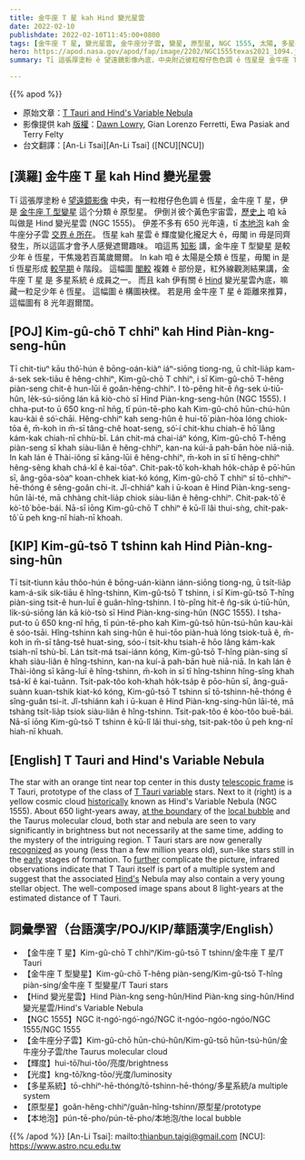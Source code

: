 ```yaml
---
title: 金牛座 T 星 kah Hind 變光星雲
date: 2022-02-10
publishdate: 2022-02-10T11:45:00+0800
tags: [金牛座 T 星, 變光星雲, 金牛座分子雲, 變星, 原型星, NGC 1555, 太陽, 多星系統, 本地泡, 金牛座 T 型變星, 光度]
hero: https://apod.nasa.gov/apod/fap/image/2202/NGC1555texas2021_1094.jpg
summary: Tī 這張厚塗粉 ê 望遠鏡影像內底，中央附近彼粒柑仔色色調 ê 恆星是 金牛座 T 星，伊是 金牛座 T 變星這个分類 ê 原型星。

---
```


{{% apod %}}

- 原始文章：[T Tauri and Hind's Variable Nebula](https://apod.nasa.gov/apod/ap220210.html)
- 影像提供 kah [版權][copyright]：[Dawn Lowry](https://www.astrobin.com/users/lowry_pt/), Gian Lorenzo Ferretti, Ewa Pasiak and Terry Felty
- 台文翻譯：[An-Li Tsai][An-Li Tsai] ([NCU][NCU])

## [漢羅] 金牛座 T 星 kah Hind 變光星雲
Tī 這張厚塗粉 ê [望遠鏡影像][telescopic frame] 中央，有一粒柑仔色色調 ê 恆星，金牛座 T 星，伊是 [金牛座 T 型變星][T Tauri variable] 這个分類 ê 原型星。
伊倒爿彼个黃色宇宙雲，[歷史上][historically] 咱 kā 叫做是 Hind 變光星雲 (NGC 1555)。
伊差不多有 650 光年遠，tī [本地泡][local bubble] kah 金牛座分子雲 [交界 ê 所在][at the boundary]。
恆星 kah 星雲 ê 輝度變化攏足大 ê，毋閣 in 毋是同齊發生，所以這區才會予人感覺遮爾趣味。
咱這馬 [知影][recognized] 講，金牛座 T 型變星 是較少年 ê 恆星，干焦幾若百萬歲爾爾。
In kah 咱 ê 太陽是仝類 ê 恆星，毋閣 in 是 tī 恆星形成 [較早期][early] ê 階段。
這幅圖 [閣較][further] 複雜 ê 部份是，紅外線觀測結果講，金牛座 T 星 是 多星系統 ê 成員之一。
而且 kah 伊有關 ê [Hind][Hind's] 變光星雲內底，嘛藏一粒足少年 ê 恆星。
這幅圖 ê 構圖袂䆀。
若是用 金牛座 T 星 ê 距離來推算，這幅圖有 8 光年遐爾闊。

## [POJ] Kim-gû-chō T chhiⁿ kah Hind Piàn-kng-seng-hûn
Tī chit-tiuⁿ kāu thô͘-hún ê bōng-oán-kiàⁿ iáⁿ-siōng tiong-ng, ū chi̍t-lia̍p kam-á-sek sek-tiāu ê hêng-chhiⁿ, Kim-gû-chō T chhiⁿ, i sī Kim-gû-chō T-hêng piàn-seng chit-ê hun-lūi ê goân-hêng-chhiⁿ.
I tò-pêng hit-ê n̂g-sek ú-tiū-hûn, le̍k-sú-siōng lán kā kiò-chò sī Hind Piàn-kng-seng-hûn (NGC 1555).
I chha-put-to ū 650 kng-nî hn̄g, tī pún-tē-pho kah Kim-gû-chō hūn-chú-hûn kau-kài ê só͘-chāi.
Hêng-chhiⁿ kah seng-hûn ê hui-tō͘ piàn-hòa lóng chiok-tōa ê, m̄-koh in m̄-sī tâng-chê hoat-seng, só͘-í chit-khu chiah-ē hō͘ lâng kám-kak chiah-nī chhù-bī.
Lán chit-má chai-iáⁿ kóng, Kim-gû-chō T-hêng piàn-seng sī khah siàu-liân ê hêng-chhiⁿ, kan-na kúi-ā pah-bān hòe niā-niā.
In kah lán ê Thài-iông sī kāng-lūi ê hêng-chhiⁿ, m̄-koh in sī tī hêng-chhiⁿ hêng-sêng khah chá-kî ê kai-tōaⁿ.
Chit-pak-tô͘ koh-khah ho̍k-cha̍p ê pō͘-hūn sī, âng-gōa-sòaⁿ koan-chhek kiat-kó kóng, Kim-gû-chō T chhiⁿ sī tō-chhiⁿ-hē-thóng ê sêng-goân chi-it.
Jî-chhiáⁿ kah i ū-koan ê Hind Piàn-kng-seng-hûn lāi-té, mā chhàng chi̍t-lia̍p chiok siàu-liân ê hêng-chhiⁿ.
Chit-pak-tô͘ ê kò͘-tô͘ bōe-bái.
Nā-sī iōng Kim-gû-chō T chhiⁿ ê kū-lî lâi thui-sǹg, chit-pak-tô͘ ū peh kng-nî hiah-nī khoah.


## [KIP] Kim-gû-tsō T tshinn kah Hind Piàn-kng-sing-hûn
Tī tsit-tiunn kāu thôo-hún ê bōng-uán-kiànn iánn-siōng tiong-ng, ū tsi̍t-lia̍p kam-á-sik sik-tiāu ê hîng-tshinn, Kim-gû-tsō T tshinn, i sī Kim-gû-tsō T-hîng piàn-sing tsit-ê hun-luī ê guân-hîng-tshinn.
I tò-pîng hit-ê n̂g-sik ú-tiū-hûn, li̍k-sú-siōng lán kā kiò-tsò sī Hind Piàn-kng-sing-hûn (NGC 1555).
I tsha-put-to ū 650 kng-nî hn̄g, tī pún-tē-pho kah Kim-gû-tsō hūn-tsú-hûn kau-kài ê sóo-tsāi.
Hîng-tshinn kah sing-hûn ê hui-tōo piàn-huà lóng tsiok-tuā ê, m̄-koh in m̄-sī tâng-tsê huat-sing, sóo-í tsit-khu tsiah-ē hōo lâng kám-kak tsiah-nī tshù-bī.
Lán tsit-má tsai-iánn kóng, Kim-gû-tsō T-hîng piàn-sing sī khah siàu-liân ê hîng-tshinn, kan-na kuí-ā pah-bān huè niā-niā.
In kah lán ê Thài-iông sī kāng-luī ê hîng-tshinn, m̄-koh in sī tī hîng-tshinn hîng-sîng khah tsá-kî ê kai-tuānn.
Tsit-pak-tôo koh-khah ho̍k-tsa̍p ê pōo-hūn sī, âng-guā-suànn kuan-tshik kiat-kó kóng, Kim-gû-tsō T tshinn sī tō-tshinn-hē-thóng ê sîng-guân tsi-it.
Jî-tshiánn kah i ū-kuan ê Hind Piàn-kng-sing-hûn lāi-té, mā tshàng tsi̍t-lia̍p tsiok siàu-liân ê hîng-tshinn.
Tsit-pak-tôo ê kòo-tôo buē-bái.
Nā-sī iōng Kim-gû-tsō T tshinn ê kū-lî lâi thui-sǹg, tsit-pak-tôo ū peh kng-nî hiah-nī khuah.

## [English] T Tauri and Hind's Variable Nebula
The star with an orange tint near top center in this dusty [telescopic frame][telescopic frame] is T Tauri, prototype of the class of [T Tauri variable][T Tauri variable] stars.
Next to it (right) is a yellow cosmic cloud [historically][historically] known as Hind's Variable Nebula (NGC 1555).
About 650 light-years away, [at the boundary][at the boundary] of the [local bubble][local bubble] and the Taurus molecular cloud, both star and nebula are seen to vary significantly in brightness but not necessarily at the same time, adding to the mystery of the intriguing region.
T Tauri stars are now generally [recognized][recognized] as young (less than a few million years old), sun-like stars still in the [early][early] stages of formation.
To [further][further] complicate the picture, infrared observations indicate that T Tauri itself is part of a multiple system and suggest that the associated [Hind's][Hind's] Nebula may also contain a very young stellar object.
The well-composed image spans about 8 light-years at the estimated distance of T Tauri.

## 詞彙學習（台語漢字/POJ/KIP/華語漢字/English）
- 【金牛座 T 星】Kim-gû-chō T chhiⁿ/Kim-gû-tsō T tshinn/金牛座 T 星/T Tauri
- 【金牛座 T 型變星】Kim-gû-chō T-hêng piàn-seng/Kim-gû-tsō T-hîng piàn-sing/金牛座 T 型變星/T Tauri stars
- 【Hind 變光星雲】Hind Piàn-kng seng-hûn/Hind Piàn-kng sing-hûn/Hind 變光星雲/Hind's Variable Nebula
- 【NGC 1555】NGC it-ngó͘-ngó͘-ngó͘/NGC it-ngóo-ngóo-ngóo/NGC 1555/NGC 1555
- 【金牛座分子雲】Kim-gû-chō hūn-chú-hûn/Kim-gû-tsō hūn-tsú-hûn/金牛座分子雲/the Taurus molecular cloud
- 【輝度】hui-tō͘/hui-tōo/亮度/brightness
- 【光度】kng-tō͘/kng-tōo/光度/luminosity
- 【多星系統】tō-chhiⁿ-hē-thóng/tō-tshinn-hē-thóng/多星系統/a multiple system
- 【原型星】goân-hêng-chhiⁿ/guân-hîng-tshinn/原型星/prototype
- 【本地泡】pún-tē-pho/pún-tē-pho/本地泡/the local bubble

{{% /apod %}}
[An-Li Tsai]: mailto:thianbun.taigi@gmail.com
[NCU]: https://www.astro.ncu.edu.tw

[copyright]: https://apod.nasa.gov/apod/fap/lib/about_apod.html#srapply

[telescopic frame]:https://www.astrobin.com/tntkhi/
[T Tauri variable]:http://www.aavso.org/vsots_ttau
[historically]:http://adsabs.harvard.edu/doi/10.1086/145232
[at the boundary]:https://arxiv.org/abs/2201.05124
[local bubble]:https://skyandtelescope.org/astronomy-news/1000-light-year-bubble-is-the-source-of-all-nearby-baby-stars/?utm_source=cc&utm_medium=newsletter
[recognized]:https://www.nasa.gov/content/goddard/hubble-catches-jets-bubbles-bursts-of-light-in-taurus/
[early]:http://hyperphysics.phy-astr.gsu.edu/hbase/astro/gravc.html
[further]:http://arxiv.org/abs/astro-ph/0406337
[Hind's]:http://www.daviddarling.info/encyclopedia/H/Hind.html
